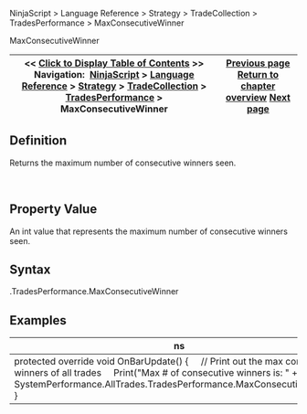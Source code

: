 ﻿
NinjaScript > Language Reference > Strategy > TradeCollection > TradesPerformance > MaxConsecutiveWinner

MaxConsecutiveWinner

| << [Click to Display Table of Contents](maxconsecutivewinner.md) >> **Navigation:**     [NinjaScript](ninjascript-1.md) > [Language Reference](language_reference_wip-1.md) > [Strategy](strategy-1.md) > [TradeCollection](tradecollection-1.md) > [TradesPerformance](tradesperformance-1.md) > MaxConsecutiveWinner | [Previous page](maxconsecutiveloser-1.md) [Return to chapter overview](tradesperformance-1.md) [Next page](maxtimetorecover-1.md) |
| --- | --- |
## Definition
Returns the maximum number of consecutive winners seen.  

 
## Property Value
An int value that represents the maximum number of consecutive winners seen.
 
## Syntax
<TradeCollection>.TradesPerformance.MaxConsecutiveWinner

## 
## Examples

| ns |
| --- |
| protected override void OnBarUpdate() {      // Print out the max consecutive winners of all trades      Print("Max # of consecutive winners is: " + SystemPerformance.AllTrades.TradesPerformance.MaxConsecutiveWinner); } |
